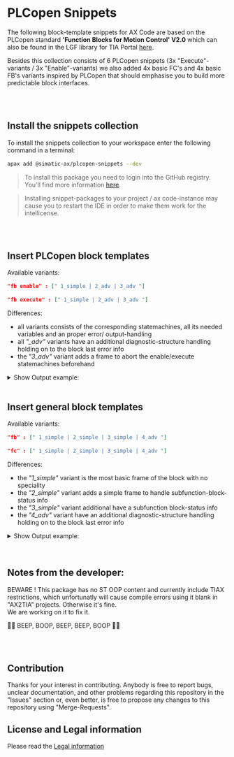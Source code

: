# PLCopen Snippets

The following block-template snippets for AX Code are based on the 
PLCopen standard **'Function Blocks for Motion Control' V2.0** which can also be found in the LGF library for TIA Portal [here](https://support.industry.siemens.com/cs/ww/en/view/109479728).

Besides this collection consists of 6 PLCopen snippets (3x "Execute"-variants / 3x "Enable"-variants) we also added 4x basic FC's and 4x basic FB's variants inspired by PLCopen that should emphasise you to build more predictable block interfaces.  

<br/> 
<br/> 

## Install the snippets collection

To install the snippets collection to your workspace enter the following command in a terminal:

```bash
apax add @simatic-ax/plcopen-snippets --dev
```
> To install this package you need to login into the GitHub registry. You'll find more information [here](https://github.com/simatic-ax/.sharedstuff/blob/main/doc/personalaccesstoken.md).

> Installing snippet-packages to your project / ax code-instance may cause you to restart the IDE in order to make them work for the intellicense.

<br/>
<br/> 

## Insert PLCopen block templates

Available variants:
```json
"fb enable" : [" 1_simple | 2_adv | 3_adv "]
```
```json
"fb execute" : [" 1_simple | 2_adv | 3_adv "]
``` 
Differences: <br>
- all variants consists of the corresponding statemachines, all its needed variables and an proper error/ output-handling
- all *"_adv"* variants have an additional diagnostic-structure handling holding on to the block last error info
- the *"3_adv"* variant adds a frame to abort the enable/execute statemachines beforehand

<details><summary>Show Output example:</summary>

![io](doc/img/plcopen_insert.gif)

</details>
<br/>

## Insert general block templates

Available variants:
```json
"fb" : [" 1_simple | 2_simple | 3_simple | 4_adv "]
```
```json
"fc" : [" 1_simple | 2_simple | 3_simple | 4_adv "]
```
Differences: <br>
- the *"1_simple"* variant is the most basic frame of the block with no speciality
- the *"2_simple"* variant adds a simple frame to handle subfunction-block-status info
- the *"3_simple"* variant additional have a subfunction block-status info
- the *"4_adv"* variant have an additional diagnostic-structure handling holding on to the block last error info

<details><summary>Show Output example:</summary>

![io](doc/img/generalblock_insert.gif)

</details>
<br/>
<br/>


## Notes from the developer:

BEWARE ! This package has no ST OOP content and currently include TIAX restrictions, which unfortunatly will cause compile errors using it blank in "AX2TIA" projects. Otherwise it's fine. <br>
We are working on it to fix it. 

🐱‍💻 BEEP, BOOP, BEEP, BEEP, BOOP 🐱‍🏍

<br/>
<br/>

## Contribution

Thanks for your interest in contributing. Anybody is free to report bugs, unclear documentation, and other problems regarding this repository in the "Issues" section or, even better, is free to propose any changes to this repository using "Merge-Requests".

## License and Legal information

Please read the [Legal information](LICENSE.md)
